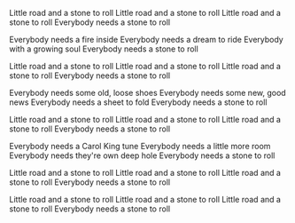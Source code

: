 Little road and a stone to roll
Little road and a stone to roll
Little road and a stone to roll
Everybody needs a stone to roll

Everybody needs a fire inside
Everybody needs a dream to ride
Everybody with a growing soul
Everybody needs a stone to roll

Little road and a stone to roll
Little road and a stone to roll
Little road and a stone to roll
Everybody needs a stone to roll

Everybody needs some old, loose shoes
Everybody needs some new, good news
Everybody needs a sheet to fold
Everybody needs a stone to roll

Little road and a stone to roll
Little road and a stone to roll
Little road and a stone to roll
Everybody needs a stone to roll

Everybody needs a Carol King tune
Everybody needs a little more room
Everybody needs they're own deep hole
Everybody needs a stone to roll

Little road and a stone to roll
Little road and a stone to roll
Little road and a stone to roll
Everybody needs a stone to roll

Little road and a stone to roll
Little road and a stone to roll
Little road and a stone to roll
Everybody needs a stone to roll
